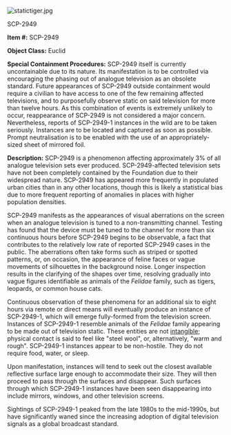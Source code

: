 ![statictiger.jpg](http://scp-wiki.wdfiles.com/local--files/scp-2949/statictiger.jpg)

SCP-2949

**Item #:** SCP-2949

**Object Class:** Euclid

**Special Containment Procedures:** SCP-2949 itself is currently uncontainable due to its nature. Its manifestation is to be controlled via encouraging the phasing out of analogue television as an obsolete standard. Future appearances of SCP-2949 outside containment would require a civilian to have access to one of the few remaining affected televisions, and to purposefully observe static on said television for more than twelve hours. As this combination of events is extremely unlikely to occur, reappearance of SCP-2949 is not considered a major concern. Nevertheless, reports of SCP-2949-1 instances in the wild are to be taken seriously. Instances are to be located and captured as soon as possible. Prompt neutralisation is to be enabled with the use of an appropriately-sized sheet of mirrored foil.

**Description:** SCP-2949 is a phenomenon affecting approximately 3% of all analogue television sets ever produced. SCP-2949-affected television sets have not been completely contained by the Foundation due to their widespread nature. SCP-2949 has appeared more frequently in populated urban cities than in any other locations, though this is likely a statistical bias due to more frequent reporting of anomalies in places with higher population densities.

SCP-2949 manifests as the appearances of visual aberrations on the screen when an analogue television is tuned to a non-transmitting channel. Testing has found that the device must be tuned to the channel for more than six continuous hours before SCP-2949 begins to be observable, a fact that contributes to the relatively low rate of reported SCP-2949 cases in the public. The aberrations often take forms such as striped or spotted patterns, or, on occasion, the appearance of feline faces or vague movements of silhouettes in the background noise. Longer inspection results in the clarifying of the shapes over time, resolving gradually into vague figures identifiable as animals of the _Felidae_ family, such as tigers, leopards, or common house cats.

Continuous observation of these phenomena for an additional six to eight hours via remote or direct means will eventually produce an instance of SCP-2949-1, which will emerge fully-formed from the television screen. Instances of SCP-2949-1 resemble animals of the _Felidae_ family appearing to be made out of television static. These entities are not [intangible](/scp-796); physical contact is said to feel like "steel wool", or, alternatively, "warm and rough". SCP-2949-1 instances appear to be non-hostile. They do not require food, water, or sleep.

Upon manifestation, instances will tend to seek out the closest available reflective surface large enough to accommodate their size. They will then proceed to pass through the surfaces and disappear. Such surfaces through which SCP-2949-1 instances have been seen disappearing into include mirrors, windows, and other television screens.

Sightings of SCP-2949-1 peaked from the late 1980s to the mid-1990s, but have significantly waned since the increasing adoption of digital television signals as a global broadcast standard.